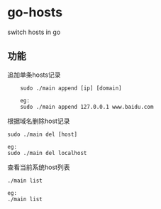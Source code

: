 # go-hosts
switch hosts in go

## 功能
追加单条hosts记录

        sudo ./main append [ip] [domain]

        eg:
        sudo ./main append 127.0.0.1 www.baidu.com

根据域名删除host记录

	sudo ./main del [host]

	eg:
	sudo ./main del localhost

查看当前系统host列表
	
	./main list

	eg:
	./main list
